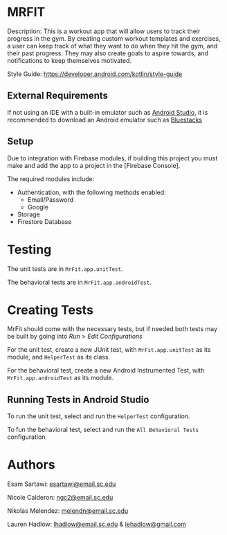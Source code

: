 # MRFIT

Description: This is a workout app that will allow users to track their progress in the gym. By creating custom workout templates and exercises, a user can keep track of what they want to do when they hit the gym, and their past progress. They may also create goals to aspire towards, and notifications to keep themselves motivated.

Style Guide: https://developer.android.com/kotlin/style-guide

## External Requirements

If not using an IDE with a built-in emulator such as [Android Studio](https://developer.android.com/studio), it is recommended to download an Android emulator such as [Bluestacks](https://www.bluestacks.com/)

## Setup

Due to integration with Firebase modules, if building this project you must make and add the app to a project in the [Firebase Console].

The required modules include:
* Authentication, with the following methods enabled:
  * Email/Password
  * Google
* Storage
* Firestore Database

# Testing

The unit tests are in `MrFit.app.unitTest`.

The behavioral tests are in `MrFit.app.androidTest`.

# Creating Tests

MrFit should come with the necessary tests, but if needed both tests may be built by going into *Run* > *Edit Configurations*

For the unit test, create a new JUnit test, with `MrFit.app.unitTest` as its module, and `HelperTest` as its class.

For the behavioral test, create a new Android Instrumented Test, with `MrFit.app.androidTest` as its module.

## Running Tests in Android Studio

To run the unit test, select and run the `HelperTest` configuration.

To fun the behavioral test, select and run the `All Behavioral Tests` configuration.

# Authors

Esam Sartawi: esartawi@email.sc.edu

Nicole Calderon: ngc2@email.sc.edu

Nikolas Melendez: melendn@email.sc.edu

Lauren Hadlow: lhadlow@email.sc.edu & lehadlow@gmail.com
